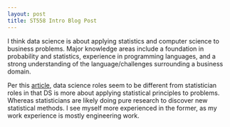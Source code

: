 ```yaml
---
layout: post
title: ST558 Intro Blog Post
---
```


I think data science is about applying statistics and computer science to business problems. Major knowledge areas include a foundation in probability and statistics, experience in programming languages, and a strong understanding of the language/challenges surrounding a business domain. 

Per this [article](https://mixpanel.com/blog/this-is-the-difference-between-statistics-and-data-science/), data science roles seem to be different from statistician roles in that DS is more about applying statistical principles to problems. Whereas statisticians are likely doing pure research to discover new statistical methods. I see myself more experienced in the former, as my work experience is mostly engineering work.
